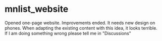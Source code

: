 # mnlist_website
Opened one-page website. Improvements ended. It needs new design on phones. When adapting the existing content with this idea, it looks terrible. If I am doing something wrong please tell me in "Discussions"
